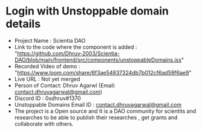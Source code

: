 # Login with Unstoppable domain details

- Project Name : Scientia DAO
- Link to the code where the component is added : "https://github.com/Dhruv-2003/Scientia-DAO/blob/main/frontend/src/components/unstoppableDomains.jsx"
- Recorded Video of demo : "https://www.loom.com/share/6f3ae54837324db7b012cf6ad59f6ae9"
- Live URL : Not yet merged
- Person of Contact: Dhruv Agarwl (Email: contact.dhruvagarwal@gmail.com)
- Discord ID : 0xdhruv#1370
- Unstoppable Domains Email ID : contact.dhruvagarwal@gmail.com
- The project is a Open source and It is a DAO community for scientits and researches to be able to publish their researches , get grants and collaborate with others.
